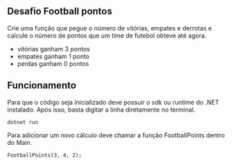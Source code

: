 ## Desafio Football pontos

Crie uma função que pegue o número de vitórias, empates e derrotas e calcule o número de pontos que um time de futebol obteve até agora.

- vitórias ganham 3 pontos
- empates ganham 1 ponto
- perdas ganham 0 pontos

## Funcionamento

Para que o código seja inicializado deve possuir o sdk ou runtime do .NET instalado. Após isso, basta digitar a linha diretamente no terminal.

```
dotnet run
```

Para adicionar um novo cálculo deve chamar a função FootballPoints dentro do Main.

```
FootballPoints(3, 4, 2);
```